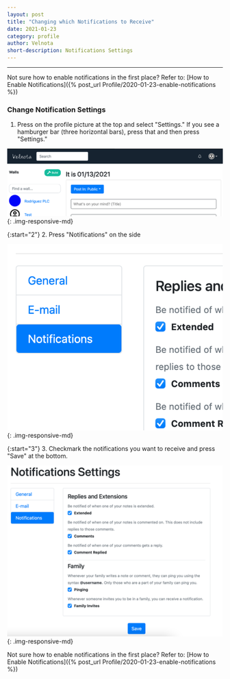 ```yaml
---
layout: post
title: "Changing which Notifications to Receive"
date: 2021-01-23
category: profile
author: Velnota
short-description: Notifications Settings
---
```


-----

Not sure how to enable notifications in the first place?
Refer to: [How to Enable Notifications]({% post_url Profile/2020-01-23-enable-notifications %})

### Change Notification Settings
1. Press on the profile picture at the top and select "Settings."
   If you see a hamburger bar (three horizontal bars), press that and
   then press "Settings."

![Top Nav](/assets/screenshots/topnav.png)
{: .img-responsive-md}

{:start="2"} 
2. Press "Notifications" on the side

![Settings sidebar](/assets/screenshots/SettingsSidebar.png)
{: .img-responsive-md}

{:start="3"}
3. Checkmark the notifications you want to receive and press "Save" 
   at the bottom.
   
![Notifications settings](/assets/screenshots/NotificationSettings.png)
{: .img-responsive-md}

Not sure how to enable notifications in the first place?
Refer to: [How to Enable Notifications]({% post_url Profile/2020-01-23-enable-notifications %})
